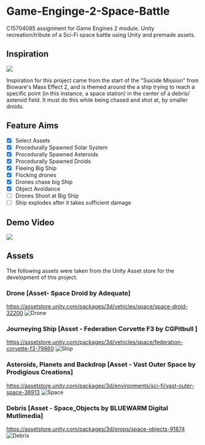 # Game-Enginge-2-Space-Battle
C15704085 assignment for Game Engines 2 module. Unity recreation/tribute
of a Sci-Fi space battle using Unity and premade assets.
 
## Inspiration
[![](http://img.youtube.com/vi/Dmy_qUSMOWY/0.jpg)](http://www.youtube.com/watch?v=Dmy_qUSMOWY "")

Inspiration for this project came from the start of the "Suicide Mission"
from Bioware's Mass Effect 2, and is themed around the a ship trying to reach a specific point (in this instance, a space station) in the center of a debris/ asteroid field. It must do this while being chased and shot at, by smaller droids.

## Feature Aims
- [x] Select Assets
- [X] Procedurally Spawned Solar System
- [X] Procedurally Spawned Asteroids
- [X] Procedurally Spawned Droids
- [X] Fleeing Big Ship
- [X] Flocking drones
- [X] Drones chase big Ship
- [X] Object Avoidance
- [ ] Drones Shoot at Big Ship
- [ ] Ship explodes after it takes sufficient damage

## Demo Video
[![](http://img.youtube.com/vi/yreNqn6igbI/0.jpg)](http://www.youtube.com/watch?v=yreNqn6igbI "Demo")

## Assets
The following assets were taken from the Unity Asset store for the development of this project.

### Drone [Asset- Space Droid by Adequate]
https://assetstore.unity.com/packages/3d/vehicles/space/space-droid-32200
![Drone](https://github.com/DavidParnell95/Game-Enginge-2-Space-Battle/blob/master/Screenshot%20(39).png)

### Journeying Ship [Asset - Federation Corvette F3 by CGPitbull ]
https://assetstore.unity.com/packages/3d/vehicles/space/federation-corvette-f3-79860
![Ship](https://github.com/DavidParnell95/Game-Enginge-2-Space-Battle/blob/master/Screenshot%20(149).png)

### Asteroids, Planets and Backdrop [Asset - Vast Outer Space by Prodigious Creations]
https://assetstore.unity.com/packages/3d/environments/sci-fi/vast-outer-space-38913
![Space](https://github.com/DavidParnell95/Game-Enginge-2-Space-Battle/blob/master/Screenshot%20(42).png)

### Debris [Asset - Space_Objects by BLUEWARM Digital Mutlimedia]
https://assetstore.unity.com/packages/3d/props/space-objects-91874
![Debris](https://github.com/DavidParnell95/Game-Enginge-2-Space-Battle/blob/master/Screenshot%20(150).png)
